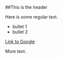 ##This is the header

Here is some regular text.

 - bullet 1
 - bullet 2

[Link to Google][1]


  [1]: http://www.google.com

More text.
